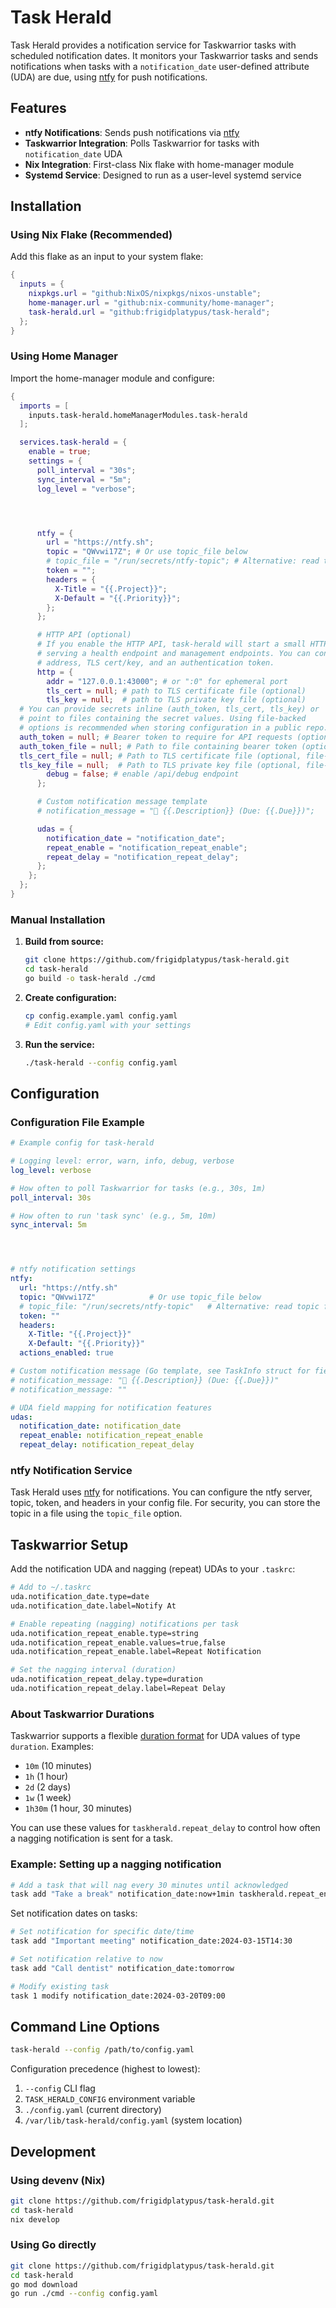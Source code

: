 # Task Herald


Task Herald provides a notification service for Taskwarrior tasks with scheduled notification dates. It monitors your Taskwarrior tasks and sends notifications when tasks with a `notification_date` user-defined attribute (UDA) are due, using [ntfy](https://ntfy.sh/) for push notifications.

## Features

- **ntfy Notifications**: Sends push notifications via [ntfy](https://ntfy.sh/)
- **Taskwarrior Integration**: Polls Taskwarrior for tasks with `notification_date` UDA
- **Nix Integration**: First-class Nix flake with home-manager module
- **Systemd Service**: Designed to run as a user-level systemd service

## Installation

### Using Nix Flake (Recommended)

Add this flake as an input to your system flake:

```nix
{
  inputs = {
    nixpkgs.url = "github:NixOS/nixpkgs/nixos-unstable";
    home-manager.url = "github:nix-community/home-manager";
    task-herald.url = "github:frigidplatypus/task-herald";
  };
}
```

### Using Home Manager

Import the home-manager module and configure:

```nix
{
  imports = [
    inputs.task-herald.homeManagerModules.task-herald
  ];

  services.task-herald = {
    enable = true;
    settings = {
      poll_interval = "30s";
      sync_interval = "5m";
      log_level = "verbose";




      ntfy = {
        url = "https://ntfy.sh";
        topic = "QWvwi17Z"; # Or use topic_file below
        # topic_file = "/run/secrets/ntfy-topic"; # Alternative: read topic from file
        token = "";
        headers = {
          X-Title = "{{.Project}}";
          X-Default = "{{.Priority}}";
        };
      };

      # HTTP API (optional)
      # If you enable the HTTP API, task-herald will start a small HTTP server
      # serving a health endpoint and management endpoints. You can configure
      # address, TLS cert/key, and an authentication token.
      http = {
        addr = "127.0.0.1:43000"; # or ":0" for ephemeral port
        tls_cert = null; # path to TLS certificate file (optional)
        tls_key = null;  # path to TLS private key file (optional)
  # You can provide secrets inline (auth_token, tls_cert, tls_key) or
  # point to files containing the secret values. Using file-backed
  # options is recommended when storing configuration in a public repo.
  auth_token = null; # Bearer token to require for API requests (optional)
  auth_token_file = null; # Path to file containing bearer token (optional)
  tls_cert_file = null; # Path to TLS certificate file (optional, file-backed)
  tls_key_file = null;  # Path to TLS private key file (optional, file-backed)
        debug = false; # enable /api/debug endpoint
      };

      # Custom notification message template
      # notification_message = "🔔 {{.Description}} (Due: {{.Due}})";

      udas = {
        notification_date = "notification_date";
        repeat_enable = "notification_repeat_enable";
        repeat_delay = "notification_repeat_delay";
      };
    };
  };
}
```

### Manual Installation

1. **Build from source:**
   ```bash
   git clone https://github.com/frigidplatypus/task-herald.git
   cd task-herald
   go build -o task-herald ./cmd
   ```

2. **Create configuration:**
   ```bash
   cp config.example.yaml config.yaml
   # Edit config.yaml with your settings
   ```

3. **Run the service:**
   ```bash
   ./task-herald --config config.yaml
   ```

## Configuration

### Configuration File Example

```yaml
# Example config for task-herald

# Logging level: error, warn, info, debug, verbose
log_level: verbose

# How often to poll Taskwarrior for tasks (e.g., 30s, 1m)
poll_interval: 30s

# How often to run 'task sync' (e.g., 5m, 10m)
sync_interval: 5m




# ntfy notification settings
ntfy:
  url: "https://ntfy.sh"
  topic: "QWvwi17Z"            # Or use topic_file below
  # topic_file: "/run/secrets/ntfy-topic"   # Alternative: read topic from file
  token: ""
  headers:
    X-Title: "{{.Project}}"
    X-Default: "{{.Priority}}"
  actions_enabled: true

# Custom notification message (Go template, see TaskInfo struct for fields)
# notification_message: "🔔 {{.Description}} (Due: {{.Due}})"
# notification_message: ""

# UDA field mapping for notification features
udas:
  notification_date: notification_date
  repeat_enable: notification_repeat_enable
  repeat_delay: notification_repeat_delay
```


### ntfy Notification Service

Task Herald uses [ntfy](https://ntfy.sh/) for notifications. You can configure the ntfy server, topic, token, and headers in your config file. For security, you can store the topic in a file using the `topic_file` option.


## Taskwarrior Setup

Add the notification UDA and nagging (repeat) UDAs to your `.taskrc`:

```bash
# Add to ~/.taskrc
uda.notification_date.type=date
uda.notification_date.label=Notify At

# Enable repeating (nagging) notifications per task
uda.notification_repeat_enable.type=string
uda.notification_repeat_enable.values=true,false
uda.notification_repeat_enable.label=Repeat Notification

# Set the nagging interval (duration)
uda.notification_repeat_delay.type=duration
uda.notification_repeat_delay.label=Repeat Delay
```

### About Taskwarrior Durations

Taskwarrior supports a flexible [duration format](https://taskwarrior.org/docs/durations/) for UDA values of type `duration`. Examples:

- `10m` (10 minutes)
- `1h` (1 hour)
- `2d` (2 days)
- `1w` (1 week)
- `1h30m` (1 hour, 30 minutes)

You can use these values for `taskherald.repeat_delay` to control how often a nagging notification is sent for a task.

### Example: Setting up a nagging notification

```bash
# Add a task that will nag every 30 minutes until acknowledged
task add "Take a break" notification_date:now+1min taskherald.repeat_enable:true taskherald.repeat_delay:30m
```

Set notification dates on tasks:

```bash
# Set notification for specific date/time
task add "Important meeting" notification_date:2024-03-15T14:30

# Set notification relative to now
task add "Call dentist" notification_date:tomorrow

# Modify existing task
task 1 modify notification_date:2024-03-20T09:00
```

## Command Line Options

```bash
task-herald --config /path/to/config.yaml
```

Configuration precedence (highest to lowest):
1. `--config` CLI flag
2. `TASK_HERALD_CONFIG` environment variable
3. `./config.yaml` (current directory)
4. `/var/lib/task-herald/config.yaml` (system location)

## Development

### Using devenv (Nix)

```bash
git clone https://github.com/frigidplatypus/task-herald.git
cd task-herald
nix develop
```

### Using Go directly

```bash
git clone https://github.com/frigidplatypus/task-herald.git
cd task-herald
go mod download
go run ./cmd --config config.yaml
```
